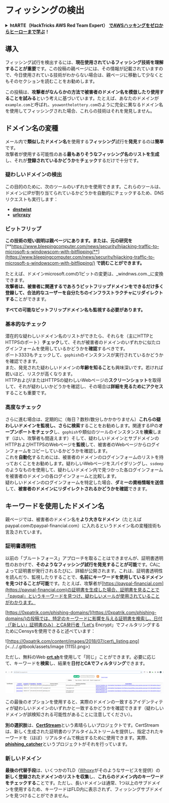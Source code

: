 # フィッシングの検出

<details>

<summary><strong>htARTE（HackTricks AWS Red Team Expert）</strong> <a href="https://training.hacktricks.xyz/courses/arte"><strong>でAWSハッキングをゼロからヒーローまで学ぶ</strong></a><strong>！</strong></summary>

HackTricksをサポートする他の方法：

- **HackTricksで企業を宣伝**したい場合や**HackTricksをPDFでダウンロード**したい場合は、[**SUBSCRIPTION PLANS**](https://github.com/sponsors/carlospolop)をチェックしてください！
- [**公式PEASS＆HackTricksスワッグ**](https://peass.creator-spring.com)を入手
- [**The PEASS Family**](https://opensea.io/collection/the-peass-family)を発見し、独占的な[**NFTs**](https://opensea.io/collection/the-peass-family)のコレクションを見つける
- **💬 [Discordグループ](https://discord.gg/hRep4RUj7f)**に参加するか、[telegramグループ](https://t.me/peass)に参加するか、**Twitter**で**@hacktricks\_live**をフォローする

- **HackTricks**と**HackTricks Cloud**のGitHubリポジトリにPRを提出して、あなたのハッキングテクニックを共有してください。

</details>

## 導入

フィッシング試行を検出するには、**現在使用されているフィッシング技術を理解することが重要**です。この投稿の親ページには、その情報が記載されていますので、今日使用されている技術がわからない場合は、親ページに移動して少なくともそのセクションを読むことをお勧めします。

この投稿は、**攻撃者がなんらかの方法で被害者のドメイン名を模倣したり使用することを試みる**という考えに基づいています。たとえば、あなたのドメインが`example.com`と呼ばれ、`youwonthelottery.com`のように完全に異なるドメイン名を使用してフィッシングされた場合、これらの技術はそれを発見しません。

## ドメイン名の変種

メール内で**類似したドメイン名**を使用する**フィッシング**試行を**発見**するのは**簡単**です。\
攻撃者が使用する可能性のある**最もありそうなフィッシング名のリストを生成**し、それが**登録されているかどうか**を**チェック**するだけで十分です。

### 疑わしいドメインの検出

この目的のために、次のツールのいずれかを使用できます。これらのツールは、ドメインにIPが割り当てられているかどうかを自動的にチェックするため、DNSリクエストも実行します：

- [**dnstwist**](https://github.com/elceef/dnstwist)
- [**urlcrazy**](https://github.com/urbanadventurer/urlcrazy)

### ビットフリップ

**この技術の短い説明は親ページにあります。または、元の研究を** [**https://www.bleepingcomputer.com/news/security/hijacking-traffic-to-microsoft-s-windowscom-with-bitflipping/**](https://www.bleepingcomputer.com/news/security/hijacking-traffic-to-microsoft-s-windowscom-with-bitflipping/) **で読むことができます。**

たとえば、ドメインmicrosoft.comの1ビットの変更は、_windnws.com._に変換できます。\
**攻撃者は、被害者に関連するであろうビットフリップドメインをできるだけ多く登録して、合法的なユーザーを自分たちのインフラストラクチャにリダイレクトする**ことができます。

**すべての可能なビットフリップドメイン名も監視する必要があります。**

### 基本的なチェック

潜在的な疑わしいドメイン名のリストができたら、それらを（主にHTTPとHTTPSのポート）**チェック**して、それが被害者のドメインのいずれかに似たログインフォームを使用しているかどうかを**確認**するべきです。\
ポート3333もチェックして、`gophish`のインスタンスが実行されているかどうかを確認できます。\
また、発見された疑わしいドメインの**年齢を知ること**も興味深いです。若ければ若いほど、リスクが高くなります。\
HTTPおよび/またはHTTPSの疑わしいWebページの**スクリーンショット**を取得して、それが疑わしいかどうかを確認し、その場合は**詳細を見るためにアクセス**することも重要です。

### 高度なチェック

さらに進む場合は、定期的に（毎日？数秒/数分しかかかりません）**これらの疑わしいドメインを監視し、さらに検索**することをお勧めします。関連するIPの**オープンポートをチェック**し、`gophish`や類似のツールのインスタンスを**検索**します（はい、攻撃者も間違えます）そして、疑わしいドメインとサブドメインのHTTPおよびHTTPSのWebページを**監視**して、被害者のWebページからログインフォームをコピーしているかどうかを確認します。\
これを**自動化**するためには、被害者のドメインのログインフォームのリストを持っておくことをお勧めします。疑わしいWebページをスパイダリングし、`ssdeep`のようなものを使用して、疑わしいドメイン内で見つかった各ログインフォームを被害者のドメインの各ログインフォームと比較します。\
疑わしいドメインのログインフォームを特定した場合、**ダミーの資格情報を送信**して、**被害者のドメインにリダイレクトされるかどうかを確認**できます。

## キーワードを使用したドメイン名

親ページでは、被害者のドメイン名を**より大きなドメイン**（たとえばpaypal.comのpaypal-financial.com）に入れるというドメイン名の変種技術も言及されています。

### 証明書透明性

以前の「ブルートフォース」アプローチを取ることはできませんが、証明書透明性のおかげで、**そのようなフィッシング試行を発見することが可能**です。CAによって証明書が発行されるたびに、詳細が公開されます。これは、証明書透明性を読んだり、監視したりすることで、**名前にキーワードを使用しているドメインを見つけることが可能**です。たとえば、攻撃者が[https://paypal-financial.com](https://paypal-financial.com)の証明書を生成した場合、証明書を見ることで「paypal」というキーワードを見つけ、疑わしいメールが使用されていることがわかります。

[https://0xpatrik.com/phishing-domains/](https://0xpatrik.com/phishing-domains/)の投稿では、特定のキーワードに影響を与える証明書を検索し、日付（「新しい」証明書のみ）とCA発行者「Let's Encrypt」でフィルタリングするためにCensysを使用できると述べています：

![https://0xpatrik.com/content/images/2018/07/cert\_listing.png](<../../.gitbook/assets/image (1115).png>)

ただし、無料のWeb [**crt.sh**](https://crt.sh)を使用して「同じ」ことができます。必要に応じて、キーワードを**検索**し、結果を**日付とCAでフィルタリング**できます。

![](<../../.gitbook/assets/image (519).png>)

この最後のオプションを使用すると、実際のドメインの一致するアイデンティティが疑わしいドメインのいずれかと一致するかどうかを確認できます（疑わしいドメインが誤検知される可能性があることに注意してください）。

**別の選択肢**は、[**CertStream**](https://medium.com/cali-dog-security/introducing-certstream-3fc13bb98067)という素晴らしいプロジェクトです。CertStreamは、新しく生成された証明書のリアルタイムストリームを提供し、指定されたキーワードを（ほぼ）リアルタイムで検出するために使用できます。実際、[**phishing\_catcher**](https://github.com/x0rz/phishing\_catcher)というプロジェクトがそれを行っています。
### **新しいドメイン**

**最後の代替手段**は、いくつかのTLD（[Whoxy](https://www.whoxy.com/newly-registered-domains/)がそのようなサービスを提供）の**新しく登録されたドメインのリストを収集**し、**これらのドメイン内のキーワードをチェックする**ことです。ただし、長いドメインは通常、1つ以上のサブドメインを使用するため、キーワードはFLD内に表示されず、フィッシングサブドメインを見つけることができません。
